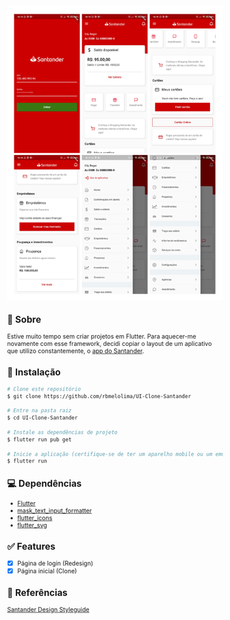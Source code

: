 ![Screenshot](./images/docs/UI-Clone-Santander.png)

## :page_facing_up: Sobre
Estive muito tempo sem criar projetos em Flutter. Para aquecer-me novamente com esse framework, decidi copiar o layout de um aplicativo que utilizo constantemente, o [app do Santander](https://www.santander.com.br/atendimento-para-voce/app-santander). 

## :hammer: Instalação
```bash
# Clone este repositório
$ git clone https://github.com/rbmelolima/UI-Clone-Santander

# Entre na pasta raiz
$ cd UI-Clone-Santander

# Instale as dependências de projeto
$ flutter run pub get

# Inicie a aplicação (certifique-se de ter um aparelho mobile ou um emulador)
$ flutter run 
```

## :computer: Dependências
- [Flutter](https://flutter.dev/docs)
- [mask_text_input_formatter](https://pub.dev/packages/mask_text_input_formatter)
- [flutter_icons](https://pub.dev/packages/flutter_icons)
- [flutter_svg](https://pub.dev/packages/flutter_svg)

## :white_check_mark: Features
- [x] Página de login (Redesign)
- [x] Página inicial (Clone)

## :link: Referências
[Santander Design Styleguide](https://www.google.com/url?sa=t&rct=j&q=&esrc=s&source=web&cd=&cad=rja&uact=8&ved=2ahUKEwicsPXamZ7sAhUDKLkGHVveA1AQFjAAegQIBBAC&url=https%3A%2F%2Fsantander-styleguide.herokuapp.com%2F&usg=AOvVaw11NSZvdvQigHgx9sE82_ro)